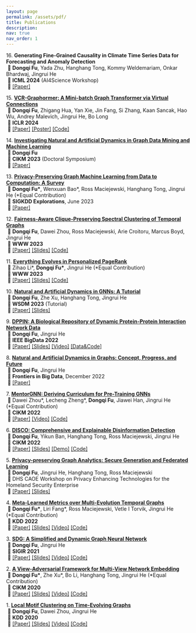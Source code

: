 ```yaml
---
layout: page
permalink: /assets/pdf/
title: Publications
description:
nav: true
nav_order: 1
---
```


<!---
<div style="max-width: 100%; text-align: center;">
  <a href="https://dongqifu.github.io/assets/img/research_scope.png">
  <img src="https://dongqifu.github.io/assets/img/research_scope.png" alt="My Current Research Scope (Stay Tuned)" style="width: 100%; height: auto;">
  </a>
  <p style="font-style: normal;">Graph AI Development</p>
</div>
-->

16.&nbsp;**Generating Fine-Grained Causality in Climate Time Series Data for Forecasting and Anomaly Detection**\
&nbsp;🔹 **Dongqi Fu**, Yada Zhu, Hanghang Tong, Kommy Weldemariam, Onkar Bhardwaj, Jingrui He\
&nbsp;🔹 **ICML 2024** (AI4Science Workshop)\
&nbsp;🔹 [[Paper]](https://arxiv.org/pdf/2408.04254)
  
<p> </p>
<p> </p>

15.&nbsp;[**VCR-Graphormer: A Mini-batch Graph Transformer via Virtual Connections**](https://github.com/DongqiFu/VCR-Graphormer)\
&nbsp;🔹 **Dongqi Fu**, Zhigang Hua, Yan Xie, Jin Fang, Si Zhang, Kaan Sancak, Hao Wu, Andrey Malevich, Jingrui He, Bo Long\
&nbsp;🔹 **ICLR 2024**\
&nbsp;🔹 [[Paper]](https://arxiv.org/pdf/2403.16030.pdf) [[Poster]](https://github.com/DongqiFu/VCR-Graphormer/blob/main/poster.png) [[Code]](https://github.com/DongqiFu/VCR-Graphormer)

<p>  </p>

14.&nbsp;[**Investigating Natural and Artificial Dynamics in Graph Data Mining and Machine Learning**](https://dl.acm.org/doi/10.1145/3583780.3616007)\
&nbsp;🔹 **Dongqi Fu**\
&nbsp;🔹 **CIKM 2023** (Doctoral Symposium)\
&nbsp;🔹 [[Paper]](https://dl.acm.org/doi/pdf/10.1145/3583780.3616007?casa_token=hRzfvZ6LFU8AAAAA:qzcokEzmjVfCTxmd435ynKKH-_Ttt6LcTtPQ4J55B-OCvQGBeNhu_XYZHIcEXkxPL4-hnB0nACOM)

<p>  </p>

13.&nbsp;[**Privacy-Preserving Graph Machine Learning from Data to Computation: A Survey**](https://dl.acm.org/doi/10.1145/3606274.3606280)\
&nbsp;🔹 **Dongqi Fu\***, Wenxuan Bao\*, Ross Maciejewski, Hanghang Tong, Jingrui He (\*Equal Contribution)\
&nbsp;🔹 **SIGKDD Explorations**, June 2023\
&nbsp;🔹 [[Paper]](https://dl.acm.org/doi/pdf/10.1145/3606274.3606280)

<p>  </p>

12.&nbsp;[**Fairness-Aware Clique-Preserving Spectral Clustering of Temporal Graphs**](https://github.com/DongqiFu/F-SEGA)\
&nbsp;🔹 **Dongqi Fu**, Dawei Zhou, Ross Maciejewski, Arie Croitoru, Marcus Boyd, Jingrui He\
&nbsp;🔹 **WWW 2023**\
&nbsp;🔹 [[Paper]](https://dongqifu.github.io/assets/pdf/F-SEGA.pdf) [[Slides]](https://github.com/DongqiFu/F-SEGA/blob/main/slides/WWW'23_F_SEGA_Presentation_Slides.pdf) [[Code]](https://github.com/DongqiFu/F-SEGA/tree/main/code)

<p>  </p>

11.&nbsp;[**Everything Evolves in Personalized PageRank**](https://github.com/DongqiFu/EvePPR)\
&nbsp;🔹 Zihao Li\*, **Dongqi Fu\***, Jingrui He (\*Equal Contribution)\
&nbsp;🔹 **WWW 2023**\
&nbsp;🔹 [[Paper]](https://dongqifu.github.io/assets/pdf/EvePPR.pdf) [[Slides]](https://github.com/DongqiFu/EvePPR/blob/main/slides/WWW'23_EvePPR_Presentation_Slides.pdf) [[Code]](https://github.com/DongqiFu/EvePPR/tree/main/code)

<p>  </p>

10.&nbsp;[**Natural and Artificial Dynamics in GNNs: A Tutorial**](https://github.com/DongqiFu/Natural-and-Artificial-Dynamics-in-GNNs-A-Tutorial)\
&nbsp;🔹 **Dongqi Fu**, Zhe Xu, Hanghang Tong, Jingrui He\
&nbsp;🔹 **WSDM 2023** (Tutorial)\
&nbsp;🔹 [[Paper]](https://dongqifu.github.io/assets/pdf/WSDM-Tutorial-Paper.pdf) [[Slides]](https://github.com/DongqiFu/Natural-and-Artificial-Dynamics-in-GNNs-A-Tutorial/blob/main/WSDM'23%20Tutorial%200227.pdf)

<p>  </p>

9.&nbsp;[**DPPIN: A Biological Repository of Dynamic Protein-Protein Interaction Network Data**](https://github.com/DongqiFu/DPPIN)\
&nbsp;🔹 **Dongqi Fu**, Jingrui He\
&nbsp;🔹 **IEEE BigData 2022**\
&nbsp;🔹 [[Paper]](https://dongqifu.github.io/assets/pdf/DPPIN.pdf) [[Slides]](https://github.com/DongqiFu/DPPIN/blob/main/IEEE%20BigData'22_DPPIN_Presentation_Slides.pdf) [[Video]](https://ieeecps.org/files/zlu1YJ8c0HLbvS3sNNx3W) [[Data&Code]](https://github.com/DongqiFu/DPPIN)

<p>  </p>

8.&nbsp;[**Natural and Artificial Dynamics in Graphs: Concept, Progress, and Future**](https://www.frontiersin.org/articles/10.3389/fdata.2022.1062637/full)\
&nbsp;🔹 **Dongqi Fu**, Jingrui He\
&nbsp;🔹 **Frontiers in Big Data**, December 2022\
&nbsp;🔹 [[Paper]](https://dongqifu.github.io/assets/pdf/fdata-05-1062637.pdf)

<p>  </p>

7.&nbsp;[**MentorGNN: Deriving Curriculum for Pre-Training GNNs**](https://dl.acm.org/doi/abs/10.1145/3511808.3557393)\
&nbsp;🔹 Dawei Zhou\*, Lecheng Zheng\*, **Dongqi Fu**, Jiawei Han, Jingrui He (\*Equal Contribution)\
&nbsp;🔹 **CIKM 2022**\
&nbsp;🔹 [[Paper]](https://arxiv.org/pdf/2208.09905.pdf) [[Video]](https://dl.acm.org/action/downloadSupplement?doi=10.1145%2F3511808.3557393&file=CIKM+Presentation.mp4) [[Code]](https://github.com/Leo02016/MentorGNN)

<p>  </p>

6.&nbsp;[**DISCO: Comprehensive and Explainable Disinformation Detection**](https://github.com/DongqiFu/DISCO)\
&nbsp;🔹 **Dongqi Fu**, Yikun Ban, Hanghang Tong, Ross Maciejewski, Jingrui He\
&nbsp;🔹 **CIKM 2022**\
&nbsp;🔹 [[Paper]](https://dongqifu.github.io/assets/pdf/DISCO.pdf) [[Slides]](https://github.com/DongqiFu/DISCO/blob/main/slides/CIKM'22_DISCO_Presentation_Slides.pdf) [[Demo]](https://drive.google.com/file/d/1Nhw1veqjIN9SBz1RLJPDTRVTHuknfjHl/edit) [[Code]](https://github.com/DongqiFu/DISCO)

<p>  </p>

5.&nbsp;[**Privacy-preserving Graph Analytics: Secure Generation and Federated Learning**](https://specialevents.asu.edu/website/37457/accepted-white-papers/)\
&nbsp;🔹 **Dongqi Fu**, Jingrui He, Hanghang Tong, Ross Maciejewski\
&nbsp;🔹 DHS CAOE Workshop on Privacy Enhancing Technologies for the Homeland Security Enterprise\
&nbsp;🔹 [[Paper]](https://arxiv.org/pdf/2207.00048.pdf) [[Slides]](https://dongqifu.github.io/assets/pdf/PETS4HASE'22_Presentation_Slides.pdf)

<p>  </p>

4.&nbsp;[**Meta-Learned Metrics over Multi-Evolution Temporal Graphs**](https://github.com/DongqiFu/Temp-GFSM)\
&nbsp;🔹 **Dongqi Fu\***, Liri Fang\*, Ross Maciejewski, Vetle I Torvik, Jingrui He (\*Equal Contribution)\
&nbsp;🔹 **KDD 2022**\
&nbsp;🔹 [[Paper]](https://dongqifu.github.io/assets/pdf/Temp-GFSM.pdf) [[Slides]](https://github.com/DongqiFu/Temp-GFSM/blob/main/Slides/KDD'22_Temp-GFSM_Presentation_Slides.pdf) [[Video]](https://dl.acm.org/action/downloadSupplement?doi=10.1145%2F3534678.3539313&file=KDD22-fp0916.mp4) [[Code]](https://github.com/LiriFang/Temp-GFSM)

<p>  </p>

3.&nbsp;[**SDG: A Simplified and Dynamic Graph Neural Network**](https://github.com/DongqiFu/SDG)\
&nbsp;🔹 **Dongqi Fu**, Jingrui He\
&nbsp;🔹 **SIGIR 2021**\
&nbsp;🔹 [[Paper]](https://dongqifu.github.io/assets/pdf/SDG.pdf) [[Slides]](https://github.com/DongqiFu/SDG/blob/main/slides/SIGIR'21_SDG_Presentation_Slides.pdf) [[Video]](https://dl.acm.org/action/downloadSupplement?doi=10.1145%2F3404835.3463059&file=sp1515_prerecorded_video.mp4) [[Code]](https://github.com/DongqiFu/SDG)

<p>  </p>

2.&nbsp;[**A View-Adversarial Framework for Multi-View Network Embedding**](https://github.com/DongqiFu/VANE)\
&nbsp;🔹 **Dongqi Fu\***, Zhe Xu\*, Bo Li, Hanghang Tong, Jingrui He (\*Equal Contribution)\
&nbsp;🔹 **CIKM 2020**\
&nbsp;🔹 [[Paper]](https://dongqifu.github.io/assets/pdf/VANE.pdf) [[Slides]](https://github.com/DongqiFu/VANE/blob/master/slides/CIKM'20_VANE_Presentation_Slides.pdf) [[Video]](https://dl.acm.org/action/downloadSupplement?doi=10.1145%2F3340531.3412127&file=3340531.3412127.mp4&download=true) [[Code]](https://github.com/pricexu/VANE)

<p>  </p>

1.&nbsp;[**Local Motif Clustering on Time-Evolving Graphs**](https://github.com/DongqiFu/L-MEGA)\
&nbsp;🔹 **Dongqi Fu**, Dawei Zhou, Jingrui He\
&nbsp;🔹 **KDD 2020**\
&nbsp;🔹 [[Paper]](https://dongqifu.github.io/assets/pdf/L-MEGA.pdf) [[Slides]](https://github.com/DongqiFu/L-MEGA/blob/master/slides/KDD'20_L-MEGA_Slides.pdf) [[Video]](https://www.youtube.com/watch?v=2Z-SS1IchGc&feature=emb_title) [[Code]](https://github.com/DongqiFu/L-MEGA)
